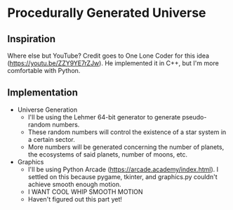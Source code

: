 # Procedurally Generated Universe
## Inspiration
Where else but YouTube? Credit goes to One Lone Coder for this idea (https://youtu.be/ZZY9YE7rZJw). He implemented it in C++,
but I'm more comfortable with Python.

## Implementation
* Universe Generation
    * I'll be using the Lehmer 64-bit generator to generate pseudo-random numbers.
    * These random numbers will control the existence of a star system in a certain sector.
    * More numbers will be generated concerning the number of planets, the ecosystems of said planets, number of moons, etc.
* Graphics
    * I'll be using Python Arcade (https://arcade.academy/index.html). I settled on this because pygame, tkinter, and graphics.py couldn't achieve smooth enough motion.
    * I WANT COOL WHIP SMOOTH MOTION
    * Haven't figured out this part yet!
